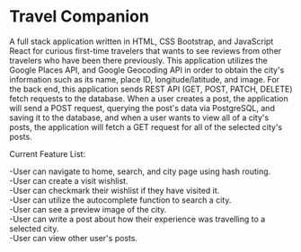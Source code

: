 # Travel Companion

A full stack application written in HTML, CSS Bootstrap, and JavaScript React for curious first-time travelers that wants to see reviews from other travelers who have been there previously. This application utilizes the Google Places API, and Google Geocoding API in order to obtain the city's information such as its name, place ID, longitude/latitude, and image. For the back end, this application sends REST API (GET, POST, PATCH, DELETE) fetch requests to the database. When a user creates a post, the application will send a POST request, querying the post's data via PostgreSQL, and saving it to the database, and when a user wants to view all of a city's posts, the application will fetch a GET request for all of the selected city's posts.

Current Feature List:

-User can navigate to home, search, and city page using hash routing.<br />
-User can create a visit wishlist.<br />
-User can checkmark their wishlist if they have visited it.<br />
-User can utilize the autocomplete function to search a city.<br />
-User can see a preview image of the city.<br />
-User can write a post about how their experience was travelling to a selected city.<br />
-User can view other user's posts.<br />
